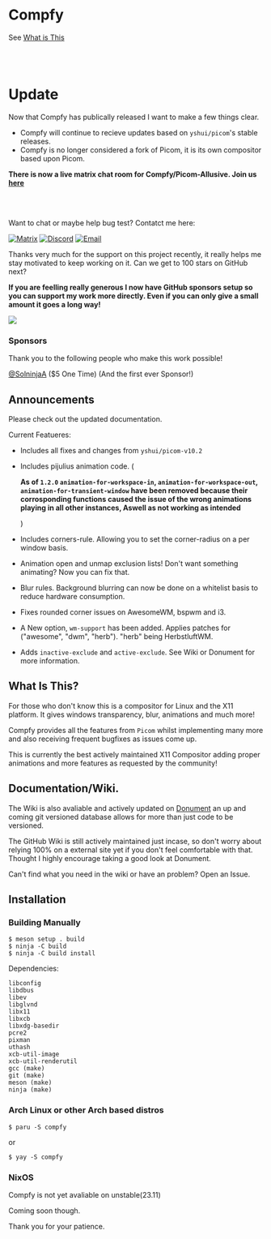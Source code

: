# Compfy
See [What is This](https://github.com/allusive-dev/compfy#what-is-this)

<br>
<br>

# Update

Now that Compfy has publically released I want to make a few things clear.
- Compfy will continue to recieve updates based on `yshui/picom`'s stable releases.
- Compfy is no longer considered a fork of Picom, it is its own compositor based upon Picom.


**There is now a live matrix chat room for Compfy/Picom-Allusive. Join us [here](https://matrix.to/#/#compfy-discussion:matrix.org)**

<br>
<br>


Want to chat or maybe help bug test? Contatct me here:

[![Matrix](https://img.shields.io/badge/MATRIX-012121.svg?style=for-the-badge&logo=Matrix&logoColor=white)](https://matrix.to/#/@allusive_:matrix.org)
[![Discord](https://img.shields.io/badge/DISCORD-5865F2.svg?style=for-the-badge&logo=Discord&logoColor=white)](https://github.com/allusive-dev/allusive-dev#contact-me)
[![Email](https://img.shields.io/badge/EMAIL-160F33.svg?style=for-the-badge&logo=ProtonMail&logoColor=white)](mailto:jasper@allusive.dev)

Thanks very much for the support on this project recently, it really helps me stay motivated to keep working on it.
Can we get to 100 stars on GitHub next?

**If you are feelling really generous I now have GitHub sponsors setup so you can support my work more directly.
Even if you can only give a small amount it goes a long way!**

[![](https://img.shields.io/static/v1?label=Sponsor&message=%E2%9D%A4&logo=GitHub&color=%23fe8e86)](https://github.com/sponsors/allusive-dev)

### Sponsors
Thank you to the following people who make this work possible!

[@SolninjaA](https://github.com/SolninjaA) ($5 One Time) (And the first ever Sponsor!)

## Announcements

Please check out the updated documentation.

Current Featueres:

- Includes all fixes and changes from `yshui/picom-v10.2`
- Includes pijulius animation code. (

    **As of `1.2.0` `animation-for-workspace-in`, `animation-for-workspace-out`, `animation-for-transient-window` have been removed because their corrosponding functions caused the issue of the wrong animations playing in all other instances, Aswell as not working as intended**
  
  )
- Includes corners-rule. Allowing you to set the corner-radius on a per window basis.
- Animation open and unmap exclusion lists! Don't want something animating? Now you can fix that.
- Blur rules. Background blurring can now be done on a whitelist basis to reduce hardware consumption.
- Fixes rounded corner issues on AwesomeWM, bspwm and i3.
- A New option, `wm-support` has been added. Applies patches for ("awesome", "dwm", "herb"). "herb" being HerbstluftWM.
- Adds `inactive-exclude` and `active-exclude`. See Wiki or Donument for more information.

## What Is This?

For those who don't know this is a compositor for Linux and the X11 platform. It gives windows transparency, blur, animations and much more!

Compfy provides all the features from `Picom` whilst implementing many more and also receiving frequent bugfixes as issues come up.

This is currently the best actively maintained X11 Compositor adding proper animations and more features as requested by the community!

## Documentation/Wiki.

The Wiki is also avaliable and actively updated on [Donument](https://donument.com/d/Allusive/compfy/-/documents/) an up and coming git versioned database allows for more than just code to be versioned.

The GitHub Wiki is still actively maintained just incase, so don't worry about relying 100% on a external site yet if you don't feel comfortable with that. Thought I highly encourage taking a good look at Donument.

Can't find what you need in the wiki or have an problem? Open an Issue.

## Installation

### Building Manually
```
$ meson setup . build
$ ninja -C build
$ ninja -C build install
```

Dependencies:

```
libconfig
libdbus
libev
libglvnd
libx11
libxcb
libxdg-basedir
pcre2
pixman
uthash
xcb-util-image
xcb-util-renderutil
gcc (make)
git (make)
meson (make)
ninja (make)
```

### Arch Linux or other Arch based distros

```
$ paru -S compfy
```
or
```
$ yay -S compfy
```

### NixOS

Compfy is not yet avaliable on unstable(23.11)

Coming soon though.

Thank you for your patience.
